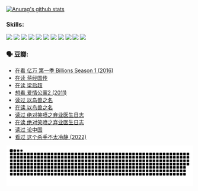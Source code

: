 
[![Anurag's github stats](https://github-readme-stats.vercel.app/api?username=w940853815)](https://github.com/anuraghazra/github-readme-stats)

### Skills:

<code><img height="32" src="https://cdn.jsdelivr.net/npm/simple-icons@v5/icons/python.svg"></code>
<code><img height="32" src="https://cdn.jsdelivr.net/npm/simple-icons@v5/icons/javascript.svg"></code>
<code><img height="32" src="https://cdn.jsdelivr.net/npm/simple-icons@v5/icons/django.svg"></code>
<code><img height="32" src="https://cdn.jsdelivr.net/npm/simple-icons@v5/icons/flask.svg"></code>
<code><img height="32" src="https://cdn.jsdelivr.net/npm/simple-icons@v5/icons/vuetify.svg"></code>
<code><img height="32" src="https://cdn.jsdelivr.net/npm/simple-icons@v5/icons/git.svg"></code>
<code><img height="32" src="https://cdn.jsdelivr.net/npm/simple-icons@v5/icons/docker.svg"></code>
<code><img height="32" src="https://cdn.jsdelivr.net/npm/simple-icons@v5/icons/postgresql.svg"></code>
<code><img height="32" src="https://cdn.jsdelivr.net/npm/simple-icons@v5/icons/elasticsearch.svg"></code>
<code><img height="32" src="https://cdn.jsdelivr.net/npm/simple-icons@v5/icons/macos.svg"></code>
<code><img height="32" src="https://cdn.jsdelivr.net/npm/simple-icons@v5/icons/linux.svg"></code>

### 🗣 豆瓣:

<!-- DOUBAN-ACTIVITIES:START -->
- [在看 亿万 第一季 Billions Season 1‎ (2016)](https://www.douban.com/people/136069238/status/3878098700/?_i=53560302)
- [在读 蒋经国传](https://www.douban.com/people/136069238/status/3877458956/?_i=53560302)
- [在读 梁启超](https://www.douban.com/people/136069238/status/3876806133/?_i=53560302)
- [想看 爱情公寓2‎ (2011)](https://www.douban.com/people/136069238/status/3876682115/?_i=53560302)
- [读过 以鸟兽之名](https://www.douban.com/people/136069238/status/3876369302/?_i=53560302)
- [在读 以鸟兽之名](https://www.douban.com/people/136069238/status/3869094471/?_i=53560302)
- [读过 绝对笑喷之弃业医生日志](https://www.douban.com/people/136069238/status/3869093225/?_i=53560302)
- [在读 绝对笑喷之弃业医生日志](https://www.douban.com/people/136069238/status/3862106751/?_i=53560302)
- [读过 论中国](https://www.douban.com/people/136069238/status/3862105795/?_i=53560302)
- [看过 这个杀手不太冷静‎ (2022)](https://www.douban.com/people/136069238/status/3856458693/?_i=53560302)
<!-- DOUBAN-ACTIVITIES:END -->


![Snake animation](https://raw.githubusercontent.com/w940853815/w940853815/output/github-contribution-grid-snake.svg)

<!--
**w940853815/w940853815** is a ✨ _special_ ✨ repository because its `README.md` (this file) appears on your GitHub profile.

Here are some ideas to get you started:

- 🔭 I’m currently working on ...
- 🌱 I’m currently learning ...
- 👯 I’m looking to collaborate on ...
- 🤔 I’m looking for help with ...
- 💬 Ask me about ...
- 📫 How to reach me: ...
- 😄 Pronouns: ...
- ⚡ Fun fact: ...
-->
